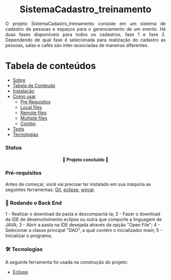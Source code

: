 <h1 align="center">  SistemaCadastro_treinamento </h1>

<p align="justify"> O projeto SistemaCadastro_treinamento consiste em um sistema de cadastro de pessoas e espaços para o gerenciamento de um evento. Há duas fases disponóveis para todos os cadastros, fase 1 e fase 2. Dependendo de qual fase é selecionada para realização do cadastro as pessoas, salas e cafés são inter-associadas de maneiras diferentes.  </p>

Tabela de conteúdos
=================
<!--ts-->
   * [Sobre](#Sobre)
   * [Tabela de Conteudo](#tabela-de-conteudo)
   * [Instalação](#instalacao)
   * [Como usar](#como-usar)
      * [Pre Requisitos](#pre-requisitos)
      * [Local files](#local-files)
      * [Remote files](#remote-files)
      * [Multiple files](#multiple-files)
      * [Combo](#combo)
   * [Tests](#testes)
   * [Tecnologias](#tecnologias)
<!--te-->

### Status

<h4 align="center"> 
	🚀 Projeto concluído  🚧
</h4>

### Pré-requisitos

Antes de começar, você vai precisar ter instalado em sua máquina as seguintes ferramentas:
[Git](https://git-scm.com), [eclipse](https://www.eclipse.org/downloads/), [winrar](https://www.win-rar.com/start.html?&L=9).

### 🎲 Rodando o Back End 

1 - Realizar o download da pasta e descompactá-la; 
2 - Fazer o download da IDE de desenvolvimento eclipse ou outra que comporte a linguagem de JAVA; 
3 - Abrir a pasta na IDE desejada através da opção "Open File"; 
4 - Selecionar a classe principal "DAO", a qual contém o inicializador main; 
5 - Inicializar o programa; 

### 🛠 Tecnologias

A seguinte ferramenta foi usada na construção do projeto:

- [Eclispe](https://expo.io/)
